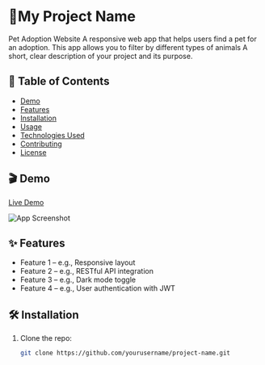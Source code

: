 # 🚀My Project Name
Pet Adoption Website 
A responsive web app that helps users find a pet for an adoption. 
This app allows you to filter by different types of animals
A short, clear description of your project and its purpose.  

## 📖 Table of Contents

- [Demo](#demo)
- [Features](#features)
- [Installation](#installation)
- [Usage](#usage)
- [Technologies Used](#technologies-used)
- [Contributing](#contributing)
- [License](#license)

## 🎬 Demo

[Live Demo](https://your-live-demo-link.com)

![App Screenshot](screenshot.png)

## ✨ Features

- Feature 1 – e.g., Responsive layout
- Feature 2 – e.g., RESTful API integration
- Feature 3 – e.g., Dark mode toggle
- Feature 4 – e.g., User authentication with JWT

## 🛠 Installation

1. Clone the repo:
   ```bash
   git clone https://github.com/yourusername/project-name.git
